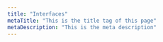 ```yaml
---
title: "Interfaces"
metaTitle: "This is the title tag of this page"
metaDescription: "This is the meta description"
---
```


